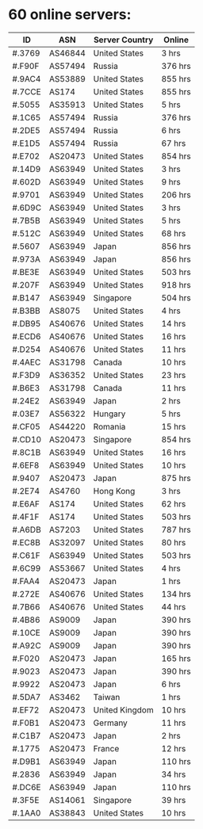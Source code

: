 # 60 online servers:

| ID | ASN | Server Country | Online |
| ------ | ------ | ------ | ------ |
| #.3769 | AS46844 | United States | 3 hrs |
| #.F90F | AS57494 | Russia | 376 hrs |
| #.9AC4 | AS53889 | United States | 855 hrs |
| #.7CCE | AS174 | United States | 855 hrs |
| #.5055 | AS35913 | United States | 5 hrs |
| #.1C65 | AS57494 | Russia | 376 hrs |
| #.2DE5 | AS57494 | Russia | 6 hrs |
| #.E1D5 | AS57494 | Russia | 67 hrs |
| #.E702 | AS20473 | United States | 854 hrs |
| #.14D9 | AS63949 | United States | 3 hrs |
| #.602D | AS63949 | United States | 9 hrs |
| #.9701 | AS63949 | United States | 206 hrs |
| #.6D9C | AS63949 | United States | 3 hrs |
| #.7B5B | AS63949 | United States | 5 hrs |
| #.512C | AS63949 | United States | 68 hrs |
| #.5607 | AS63949 | Japan | 856 hrs |
| #.973A | AS63949 | Japan | 856 hrs |
| #.BE3E | AS63949 | United States | 503 hrs |
| #.207F | AS63949 | United States | 918 hrs |
| #.B147 | AS63949 | Singapore | 504 hrs |
| #.B3BB | AS8075 | United States | 4 hrs |
| #.DB95 | AS40676 | United States | 14 hrs |
| #.ECD6 | AS40676 | United States | 16 hrs |
| #.D254 | AS40676 | United States | 11 hrs |
| #.4AEC | AS31798 | Canada | 10 hrs |
| #.F3D9 | AS36352 | United States | 23 hrs |
| #.B6E3 | AS31798 | Canada | 11 hrs |
| #.24E2 | AS63949 | Japan | 2 hrs |
| #.03E7 | AS56322 | Hungary | 5 hrs |
| #.CF05 | AS44220 | Romania | 15 hrs |
| #.CD10 | AS20473 | Singapore | 854 hrs |
| #.8C1B | AS63949 | United States | 16 hrs |
| #.6EF8 | AS63949 | United States | 10 hrs |
| #.9407 | AS20473 | Japan | 875 hrs |
| #.2E74 | AS4760 | Hong Kong | 3 hrs |
| #.E6AF | AS174 | United States | 62 hrs |
| #.4F1F | AS174 | United States | 503 hrs |
| #.A6DB | AS7203 | United States | 787 hrs |
| #.EC8B | AS32097 | United States | 80 hrs |
| #.C61F | AS63949 | United States | 503 hrs |
| #.6C99 | AS53667 | United States | 4 hrs |
| #.FAA4 | AS20473 | Japan | 1 hrs |
| #.272E | AS40676 | United States | 134 hrs |
| #.7B66 | AS40676 | United States | 44 hrs |
| #.4B86 | AS9009 | Japan | 390 hrs |
| #.10CE | AS9009 | Japan | 390 hrs |
| #.A92C | AS9009 | Japan | 390 hrs |
| #.F020 | AS20473 | Japan | 165 hrs |
| #.9023 | AS20473 | Japan | 390 hrs |
| #.9922 | AS20473 | Japan | 6 hrs |
| #.5DA7 | AS3462 | Taiwan | 1 hrs |
| #.EF72 | AS20473 | United Kingdom | 10 hrs |
| #.F0B1 | AS20473 | Germany | 11 hrs |
| #.C1B7 | AS20473 | Japan | 2 hrs |
| #.1775 | AS20473 | France | 12 hrs |
| #.D9B1 | AS63949 | Japan | 110 hrs |
| #.2836 | AS63949 | Japan | 34 hrs |
| #.DC6E | AS63949 | Japan | 110 hrs |
| #.3F5E | AS14061 | Singapore | 39 hrs |
| #.1AA0 | AS38843 | United States | 10 hrs |

